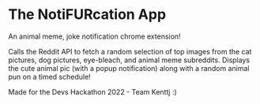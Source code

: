 # The Noti**FUR**cation App

An animal meme, joke notification chrome extension!

Calls the Reddit API to fetch a random selection of top images from the cat pictures, dog pictures, eye-bleach, and animal meme subreddits.
Displays the cute animal pic (with a popup notification) along with a random animal pun on a timed schedule!

Made for the Devs Hackathon 2022 - Team Kenttj :)
